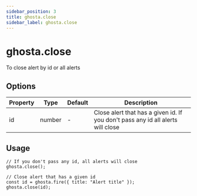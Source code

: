 ```yaml
---
sidebar_position: 3
title: ghosta.close
sidebar_label: ghosta.close
---
```


# ghosta.close

To close alert by id or all alerts

## Options

| Property | Type   | Default | Description                                                                     |
| -------- | ------ | ------- | ------------------------------------------------------------------------------- |
| id       | number | -       | Close alert that has a given id. If you don't pass any id all alerts will close |

## Usage

```tsx
// If you don't pass any id, all alerts will close
ghosta.close();

// Close alert that has a given id
const id = ghosta.fire({ title: "Alert title" });
ghosta.close(id);
```
